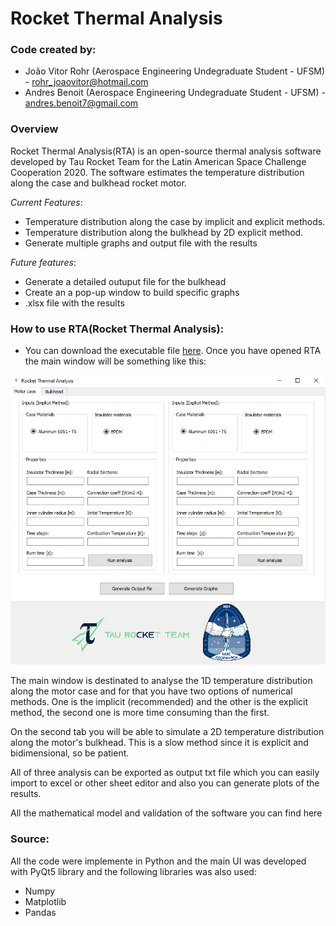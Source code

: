 # Rocket Thermal Analysis
### Code created by:
* João Vitor Rohr (Aerospace Engineering Undegraduate Student - UFSM) - rohr_joaovitor@hotmail.com
* Andres Benoit (Aerospace Engineering Undegraduate Student - UFSM) - andres.benoit7@gmail.com

### Overview
Rocket Thermal Analysis(RTA) is an open-source thermal analysis software developed by Tau Rocket Team for the Latin American Space Challenge Cooperation 2020. The software estimates the temperature distribution along the case and bulkhead rocket motor.

*Current Features*:
- Temperature distribution along the case by implicit and explicit methods.
- Temperature distribution along the bulkhead by 2D explicit method.
- Generate multiple graphs and output file with the results

*Future features*:
- Generate a detailed outuput file for the bulkhead
- Create an a pop-up window to build specific graphs
- .xlsx file with the results

### How to use RTA(Rocket Thermal Analysis):
* You can download the executable file [here](https://drive.google.com/file/d/1qHwhARq-330akTIG7l6z-7JiFtZTnFGc/view?usp=sharing).
Once you have opened RTA the main window will be something like this:

![alt text](https://github.com/Andres2704/rocketthermalanalysis/blob/master/images/Capturar.PNG)

The main window is destinated to analyse the 1D temperature distribution along the motor case and for that you have two options of numerical methods. One is the implicit (recommended) and the other is the explicit method, the second one is more time consuming than the first. 

On the second tab you will be able to simulate a 2D temperature distribution along the motor's bulkhead. This is a slow method since it is explicit and bidimensional, so be patient.

All of three analysis can be exported as output txt file which you can easily import to excel or other sheet editor and also you can generate plots of the results. 

All the mathematical model and validation of the software you can find here

### Source:

All the code were implemente in Python and the main UI was developed with PyQt5 library and the following libraries was also used:
* Numpy
* Matplotlib
* Pandas
